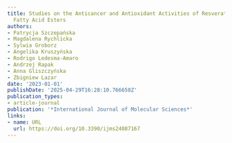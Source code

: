 ```yaml
---
title: Studies on the Anticancer and Antioxidant Activities of Resveratrol and Long-Chain
  Fatty Acid Esters
authors:
- Patrycja Szczepańska
- Magdalena Rychlicka
- Sylwia Groborz
- Angelika Kruszyńska
- Rodrigo Ledesma‐Amaro
- Andrzej Rapak
- Anna Gliszczyńska
- Zbigniew Lazar
date: '2023-01-01'
publishDate: '2025-04-29T16:28:10.766658Z'
publication_types:
- article-journal
publication: '*International Journal of Molecular Sciences*'
links:
- name: URL
  url: https://doi.org/10.3390/ijms24087167
---
```

